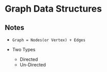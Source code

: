 # Graph Data Structures

## Notes

- `Graph = Nodes(or Vertex) + Edges`

- Two Types
  - Directed
  - Un-Directed
